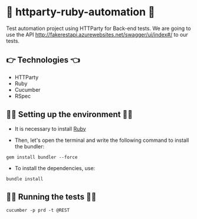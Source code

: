 # 🥳 httparty-ruby-automation 🥳
Test automation project using HTTParty for Back-end tests. We are going to use the API http://fakerestapi.azurewebsites.net/swagger/ui/index#/ to our tests.

## :point_right: Technologies :point_left:	

- HTTParty
- Ruby
- Cucumber
- RSpec

## :man_technologist:	Setting up the environment :woman_technologist:	

- It is necessary to install [Ruby](https://rubyinstaller.org/) 

- Then, let's open the terminal and write the following command to install the bundler:
```
gem install bundler --force
```

- To install the dependencies, use:
```
bundle install
```

## :running_man: Running the tests :running_woman:
```
cucumber -p prd -t @REST
```
